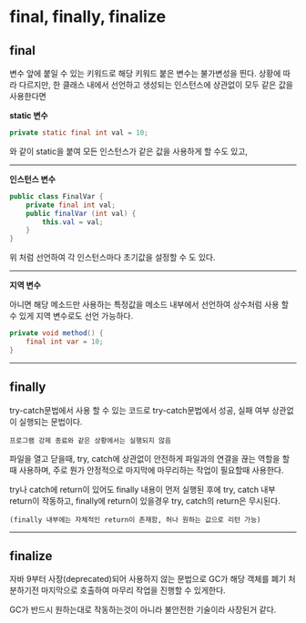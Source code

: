# final, finally, finalize

## final
변수 앞에 붙일 수 있는 키워드로 해당 키워드 붙은 변수는 불가변성을 띈다.
상황에 따라 다르지만,
한 클래스 내에서 선언하고 생성되는 인스턴스에 상관없이 모두 같은 값을 사용한다면

**static 변수**
```java
private static final int val = 10; 
```
와 같이 static을 붙여 모든 인스턴스가 같은 값을 사용하게 할 수도 있고,

---

**인스턴스 변수**
```java
public class FinalVar {
    private final int val;    
    public finalVar (int val) {
        this.val = val;
    }
}
```
위 처럼 선언하여 각 인스턴스마다 초기값을 설정할 수 도 있다.

---

**지역 변수**

아니면 해당 메소드만 사용하는 특정값을 메소드 내부에서 선언하여 상수처럼 사용 할 수 있게 지역 변수로도 선언 가능하다.
```java
private void method() {
    final int var = 10;
}
```

---

## finally

try-catch문법에서 사용 할 수 있는 코드로
try-catch문법에서 성공, 실패 여부 상관없이 실행되는 문법이다.

`프로그램 강제 종료와 같은 상황에서는 실행되지 않음`

파일을 열고 닫을때, try, catch에 상관없이 안전하게 파일과의 연결을 끊는 역할을 할때 사용하며,
주로 뭔가 안정적으로 마지막에 마무리하는 작업이 필요할때 사용한다.

try나 catch에 return이 있어도 finally 내용이 먼저 실행된 후에 try, catch 내부 return이 작동하고,
finally에 return이 있을경우 try, catch의 return은 무시된다.

`(finally 내부에는 자체적인 return이 존재함, 허나 원하는 값으로 리턴 가능)`

---

## finalize
자바 9부터 사장(deprecated)되어 사용하지 않는 문법으로
GC가 해당 객체를 폐기 처분하기전 마지막으로 호출하여 마무리 작업을 진행할 수 있게한다.

GC가 반드시 원하는대로 작동하는것이 아니라 불안전한 기술이라 사장된거 같다.
